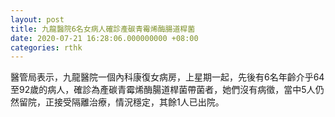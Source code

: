 ```yaml
---
layout: post
title: 九龍醫院6名女病人確診產碳青霉烯酶腸道桿菌
date: 2020-07-21 16:28:06.000000000 +08:00
categories: rthk
---
```


醫管局表示，九龍醫院一個內科康復女病房，上星期一起，先後有6名年齡介乎64至92歲的病人，確診為產碳青霉烯酶腸道桿菌帶菌者，她們沒有病徵，當中5人仍然留院，正接受隔離治療，情況穩定，其餘1人已出院。
